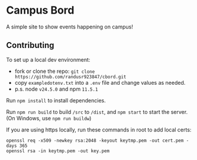 # Campus Bord

A simple site to show events happening on campus!

## Contributing

To set up a local dev environment:

- fork or clone the repo: `git clone https://github.com/randusr923847/cbord.git`
- copy `exampledotenv.txt` into a `.env` file and change values as needed.
- p.s. node `v24.5.0` and npm `11.5.1`

Run `npm install` to install dependencies.

Run `npm run build` to build `/src` to `/dist`, and `npm start` to start the server.
(On Windows, use `npm run buildw`)

If you are using https locally, run these commands in root to add local certs:
```
openssl req -x509 -newkey rsa:2048 -keyout keytmp.pem -out cert.pem -days 365
openssl rsa -in keytmp.pem -out key.pem
```
